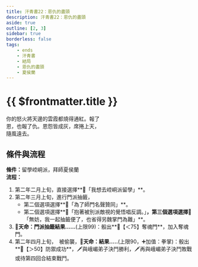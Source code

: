 ```yaml
---
title: 汗青書22：恩仇的盡頭
description: 汗青書22：恩仇的盡頭
aside: true
outline: [2, 3]
sidebar: true
borderless: false
tags:
    - ends
    - 汗青書
    - 結局
    - 恩仇的盡頭
    - 夏侯蘭
---
```


# {{ $frontmatter.title }}

<EndBackground no=22 title="恩仇的盡頭">
你的怒火將天邊的雲霞都燒得通紅。報了<br>
恩，也報了仇。恩怨皆成灰，席捲上天，<br>
隨風遠去。
</EndBackground>

## 條件與流程

<strong>條件：</strong>留學崆峒派，拜師<Girl5Icon>夏侯蘭</Girl5Icon><br>
**流程：**<br>
1. 第二年二月上旬，直接選擇**📜「我想去崆峒派留學」**。
2. 第二年三月上旬，進行門派抽籤，
   + 第二個選項選擇**📖「為了師門名聲贊同」**。
   + 第二個選項選擇**📖「抱著被別派敵視的覺悟唱反調。」**，第三個選項選擇**📖「無妨，我一起抽籤便了，也省得另魏掌門為難」**。
3. **🎲天命：門派抽籤結果......**(上限99)：骰出**🧾【＜75】奪魂門**，加入奪魂門。
4. 第二年四月上旬，　被偷襲，**🎲天命：結果.....**(上限90，➕加值：拳掌)：骰出**🧾【＞50】防禦成功**，🗡️與峨嵋弟子決鬥勝利，🗡️再與峨嵋弟子決鬥敗戰或待第四回合結束戰鬥。
5. 逃進森林後，第一個選項後，🗡️出森林與峨嵋弟子再度決鬥，勝負無關，第二個選項後，第三個選項選擇**📖「以師禮拜謝」**，拜師<Girl5Icon>夏侯蘭</Girl5Icon>。
6. 第三年五月上旬，<Girl0Icon>小師妹</Girl0Icon>比武招親當晚，[[金烏上人]]來襲，選擇**📖「不講武德群而毆之」**，⚔️混戰敗戰。
7. 隨<Girl5Icon>夏侯蘭</Girl5Icon>與[[解無塵]]殺上崆峒派，🗡️與[[金烏上人]]決鬥勝利，進入結局。

## 分歧與變化

### 小師妹同行下山
若<Girl0Icon>小師妹</Girl0Icon>同行下山（需要心上人<Girl0Icon>唐默鈴</Girl0Icon>且<Girl0Icon>唐默鈴</Girl0Icon>好感度≧50)，<Girl0Icon :size="`small`">小師妹</Girl0Icon>會被[[金烏上人]]點穴綁走，不影響傳奇文本。
